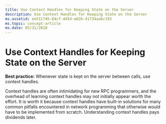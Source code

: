 ```yaml
---
title: Use Context Handles for Keeping State on the Server
description: Use Context Handles for Keeping State on the Server
ms.assetid: ee511745-04cf-445d-a02b-41734aabc193
ms.topic: concept-article
ms.date: 05/31/2018
---
```


# Use Context Handles for Keeping State on the Server

**Best practice:** Whenever state is kept on the server between calls, use context handles.

Context handles are often intimidating for new RPC programmers, and the overhead of learning context handles may not initially appear worth the effort. It is worth it because context handles have built-in solutions for many common pitfalls encountered in network programming that otherwise would have to be implemented from scratch. Understanding context handles pays dividends later.

 

 




